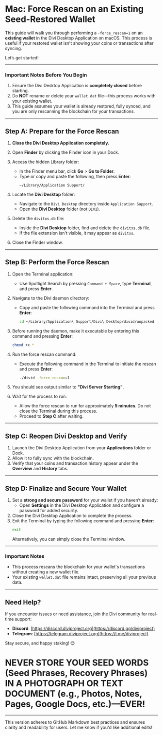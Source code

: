 # **Mac: Force Rescan on an Existing Seed-Restored Wallet**

This guide will walk you through performing a `-force_rescan=1` on an **existing wallet** in the Divi Desktop Application on macOS. This process is useful if your restored wallet isn't showing your coins or transactions after syncing.

Let’s get started!

---

### **Important Notes Before You Begin**
1. Ensure the Divi Desktop Application is **completely closed** before starting.
2. Do **NOT** rename or delete your `wallet.dat` file—this process works with your existing wallet.
3. This guide assumes your wallet is already restored, fully synced, and you are only rescanning the blockchain for your transactions.

---

## **Step A: Prepare for the Force Rescan**

1. **Close the Divi Desktop Application completely.**
2. Open **Finder** by clicking the Finder icon in your Dock.
3. Access the hidden Library folder:
   - In the Finder menu bar, click **Go** > **Go to Folder**.
   - Type or copy and paste the following, then press **Enter**:
     ```
     ~/Library/Application Support/
     ```

4. Locate the **Divi Desktop** folder:
   - Navigate to the `Divi Desktop` directory inside `Application Support`.
   - Open the **Divi Desktop** folder (not `DIVI`).

5. Delete the `divitxs.db` file:
   - Inside the **Divi Desktop** folder, find and delete the `divitxs.db` file.  
   - If the file extension isn't visible, it may appear as `divitxs`.

6. Close the Finder window.

---

## **Step B: Perform the Force Rescan**

1. Open the Terminal application:
   - Use Spotlight Search by pressing `Command + Space`, type **Terminal**, and press **Enter**.

2. Navigate to the Divi daemon directory:
   - Copy and paste the following command into the Terminal and press **Enter**:
     ```bash
     cd ~/Library/Application\ Support/Divi\ Desktop/divid/unpacked
     ```

3. Before running the daemon, make it executable by entering this command and pressing **Enter**: 
    ```bash
    chmod +x *
    ```

4. Run the force rescan command:
   - Execute the following command in the Terminal to initiate the rescan and press **Enter**:
     ```bash
     ./divid -force_rescan=1
     ```

5. You should see output similar to **"Divi Server Starting"**.

6. Wait for the process to run:
   - Allow the force rescan to run for approximately **5 minutes**. Do not close the Terminal during this process.
   - Proceed to **Step C** after waiting.

---

## **Step C: Reopen Divi Desktop and Verify**

1. Launch the Divi Desktop Application from your **Applications** folder or Dock.
2. Allow it to fully sync with the blockchain.  
3. Verify that your coins and transaction history appear under the **Overview** and **History** tabs.

---

## **Step D: Finalize and Secure Your Wallet**

1. Set a **strong and secure password** for your wallet if you haven’t already:
   - Open **Settings** in the Divi Desktop Application and configure a password for added security.
2. Close the Divi Desktop Application to complete the process.
3. Exit the Terminal by typing the following command and pressing **Enter**:
    ```bash
    exit
    ```
   Alternatively, you can simply close the Terminal window.

---

### **Important Notes**
- This process rescans the blockchain for your wallet's transactions without creating a new wallet file.  
- Your existing `wallet.dat` file remains intact, preserving all your previous data.

---

## **Need Help?**

If you encounter issues or need assistance, join the Divi community for real-time support:

- **Discord**: [https://discord.diviproject.org](https://discord.gg/diviproject)  
- **Telegram**: [https://telegram.diviproject.org](https://t.me/diviproject)  

Stay secure, and happy staking! 😊



# **NEVER STORE YOUR SEED WORDS (Seed Phrases, Recovery Phrases) IN A PHOTOGRAPH OR TEXT DOCUMENT (e.g., Photos, Notes, Pages, Google Docs, etc.)—EVER!**

--- 

This version adheres to GitHub Markdown best practices and ensures clarity and readability for users. Let me know if you'd like additional edits!
